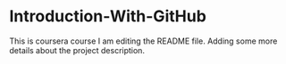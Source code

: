 # Introduction-With-GitHub
This is coursera course
I am editing the README file. Adding some more details about the project description.
